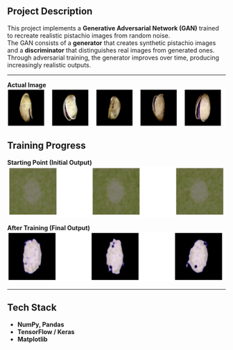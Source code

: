## Project Description
This project implements a **Generative Adversarial Network (GAN)** trained to recreate realistic pistachio images from random noise.  
The GAN consists of a **generator** that creates synthetic pistachio images and a **discriminator** that distinguishes real images from generated ones.  
Through adversarial training, the generator improves over time, producing increasingly realistic outputs.  

---

**Actual Image**  
![GAN actual](/assets/Actual.png)

## Training Progress

**Starting Point (Initial Output)**  
![GAN Start](/assets/start.png)

**After Training (Final Output)**  
![GAN Finish](/assets/finish.png)

---

## Tech Stack
- **NumPy, Pandas**
- **TensorFlow / Keras**
- **Matplotlib**
